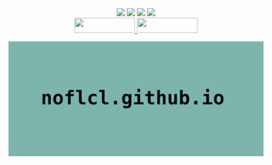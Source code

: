 #
<br>

<p align="center">
<img src="https://img.shields.io/badge/opensource-enthusiast-%2350FA7B?style=flat-square&labelColor=%2344475A">
<img src="https://img.shields.io/badge/vegetarian-animal_lover-%23FFB86C?style=flat-square&labelColor=%2344475A">
<img src="https://img.shields.io/badge/diehard-skater-%23FF5555?style=flat-square&labelColor=%2344475A">
<img src="https://img.shields.io/badge/Linux_everything-everywhere_always-%23BD93F9?style=flat-square&labelColor=%2344475A">
<br>
<a href="https://mastodon.social/@noflcl">
<img style="width: 120px; height: 30px;" src="https://img.shields.io/badge/social_on-%236364FF?style=flat-square&logo=mastodon&logoColor=%23fff">
</a>
<a href="https://noflcl.codeberg.page">
<img style="width: 120px; height: 30px;" src="https://img.shields.io/badge/blog_here-%236272A4?style=flat-square&logo=blogger&logoColor=%23fff">
</a>
</p>

<p align="center">
<a href="https://noflcl.github.io/">
<img src="assets/img/hero.jpg">
</a>
</p>
